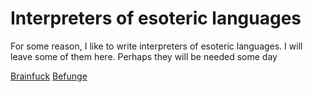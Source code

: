 # Interpreters of esoteric languages

For some reason, I like to write interpreters of esoteric languages. I will leave some of them here. Perhaps they will be needed some day

[Brainfuck](./brainfuck)
[Befunge](./befunge)

